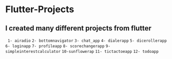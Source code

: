 # Flutter-Projects

## I created many different projects from flutter

` 
1- airadio
`
`
2- bottomnavigator
`
`
3- chat_app
`
`
4- dialerapp
`
`5- dicerollerapp`
`6- loginapp`
`7- profileapp`
`8- scorechangerapp`
`9- simpleinterestcalculator`
`10-sunflowerap`
`11- tictactoeapp`
`12- todoapp`
